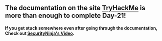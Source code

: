 ## The documentation on the site [TryHackMe](https://tryhackme.com/room/adventofcyber3) is more than enough to complete Day-21!

#### If you get stuck somewhere even after going through the documentation, Check out [SecurityNinja's Video](https://youtu.be/L3b6hUkftgg).
